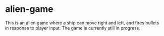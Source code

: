 # alien-game
This is an alien game where a ship can move right and left, and fires bullets in response to player input. The game is currently still in progress.

